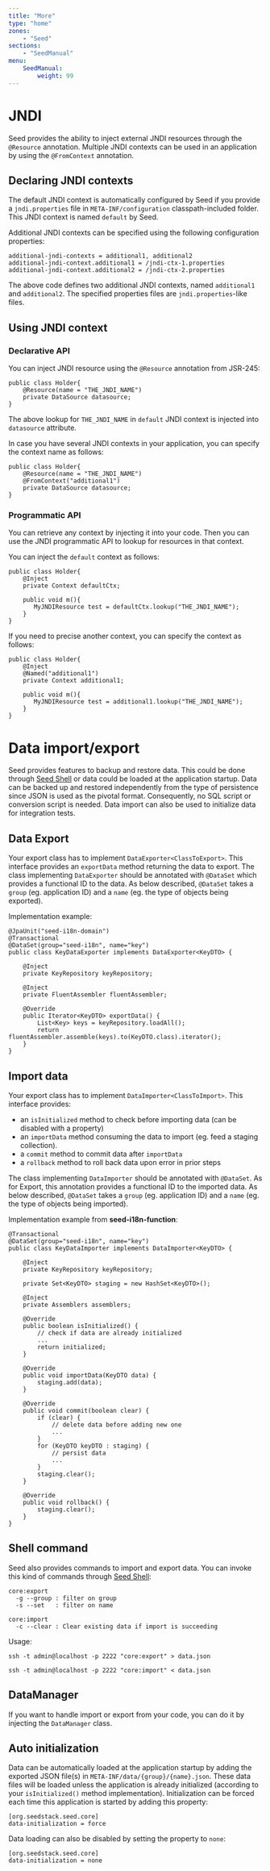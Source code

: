 ```yaml
---
title: "More"
type: "home"
zones:
    - "Seed"
sections:
    - "SeedManual"
menu:
    SeedManual:
        weight: 99
---
```


# JNDI

Seed provides the ability to inject external JNDI resources through the `@Resource` annotation. Multiple JNDI contexts can
be used in an application by using the `@FromContext` annotation.

## Declaring JNDI contexts

The default JNDI context is automatically configured by Seed if you provide a `jndi.properties` file in `META-INF/configuration` classpath-included folder.
This JNDI context is named `default` by Seed.

Additional JNDI contexts can be specified using the following configuration properties:

    additional-jndi-contexts = additional1, additional2
    additional-jndi-context.additional1 = /jndi-ctx-1.properties
    additional-jndi-context.additional2 = /jndi-ctx-2.properties

The above code defines two additional JNDI contexts, named `additional1` and `additional2`. The specified properties
files are `jndi.properties`-like files.

## Using JNDI context

### Declarative API

You can inject JNDI resource using the `@Resource` annotation from JSR-245:

    public class Holder{
        @Resource(name = "THE_JNDI_NAME")
        private DataSource datasource;
    }

The above lookup for `THE_JNDI_NAME` in `default` JNDI context is injected into `datasource` attribute.

In case you have several JNDI contexts in your application, you can specify the context name as follows:

    public class Holder{
        @Resource(name = "THE_JNDI_NAME")
        @FromContext("additional1")
        private DataSource datasource;
    }

### Programmatic API

You can retrieve any context by injecting it into your code. Then you can use the JNDI programmatic API to lookup
for resources in that context.

You can inject the `default` context as follows:

    public class Holder{
        @Inject
        private Context defaultCtx;

        public void m(){
           MyJNDIResource test = defaultCtx.lookup("THE_JNDI_NAME");
        }
    }

If you need to precise another context, you can specify the context as follows:

    public class Holder{
        @Inject
        @Named("additional1")
        private Context additional1;

        public void m(){
           MyJNDIResource test = additional1.lookup("THE_JNDI_NAME");
        }
    }

# Data import/export

Seed provides features to backup and restore data. This could be done through [Seed Shell](/docs/seed/manual/operations/#shell)
or data could be loaded at the application startup. Data can be backed up and restored independently from the type of 
persistence since JSON is used as the pivotal format. Consequently, no SQL script or conversion script is needed. Data 
import can also be used to initialize data for integration tests.

## Data Export
Your export class has to implement `DataExporter<ClassToExport>`. This interface provides an `exportData` method 
returning the data to export. The class implementing `DataExporter` should be annotated with `@DataSet` which provides 
a functional ID to the data. As below described, `@DataSet` takes a `group` (eg. application ID) and a `name` (eg. the 
type of objects being exported).

Implementation example: 

    @JpaUnit("seed-i18n-domain")
    @Transactional
    @DataSet(group="seed-i18n", name="key")
    public class KeyDataExporter implements DataExporter<KeyDTO> {
    
        @Inject
        private KeyRepository keyRepository;

        @Inject
        private FluentAssembler fluentAssembler;
      
        @Override
        public Iterator<KeyDTO> exportData() {
            List<Key> keys = keyRepository.loadAll();
            return fluentAssembler.assemble(keys).to(KeyDTO.class).iterator();
        }
    }

## Import data
Your export class has to implement `DataImporter<ClassToImport>`. This interface provides:

- an `isInitialized` method to check before importing data (can be disabled with a property)
- an `importData`  method consuming the data to import (eg. feed a staging collection). 
- a `commit` method to commit data after `importData`
- a `rollback` method to roll back data upon error in prior steps

The class implementing `DataImporter` should be annotated with `@DataSet`. As for Export, this annotation provides
a functional ID to the imported data. As below described, `@DataSet` takes a `group` (eg. application ID) and a `name` 
(eg. the type of objects being imported).

Implementation example from **seed-i18n-function**: 

    @Transactional
    @DataSet(group="seed-i18n", name="key")
    public class KeyDataImporter implements DataImporter<KeyDTO> {
    
        @Inject
        private KeyRepository keyRepository;
    
        private Set<KeyDTO> staging = new HashSet<KeyDTO>();
    
        @Inject
        private Assemblers assemblers;
    
        @Override
        public boolean isInitialized() {
            // check if data are already initialized
            ...
            return initialized;
        }
    
        @Override
        public void importData(KeyDTO data) {
            staging.add(data);
        }
    
        @Override
        public void commit(boolean clear) {
            if (clear) {
                // delete data before adding new one
                ...
            }
            for (KeyDTO keyDTO : staging) {
                // persist data
                ...
            }
            staging.clear();
        }
    
        @Override
        public void rollback() {
            staging.clear();
        }
    }

## Shell command

Seed also provides commands to import and export data. You can invoke this kind of commands through 
[Seed Shell](/docs/seed/manual/management#shell):

    core:export
      -g --group : filter on group
      -s --set   : filter on name

    core:import
      -c --clear : Clear existing data if import is succeeding
      
Usage:

	ssh -t admin@localhost -p 2222 "core:export" > data.json

	ssh -t admin@localhost -p 2222 "core:import" < data.json

## DataManager

If you want to handle import or export from your code, you can do it by injecting the `DataManager` class.

## Auto initialization

Data can be automatically loaded at the application startup by adding the exported JSON file(s) in 
`META-INF/data/{group}/{name}.json`. These data files will be loaded unless the application is already initialized 
(according to your `isInitialized()` method implementation). Initialization can be forced each time this application 
is started by adding this property:

    [org.seedstack.seed.core]
    data-initialization = force

Data loading can also be disabled by setting the property to `none`:

    [org.seedstack.seed.core]
    data-initialization = none
    
